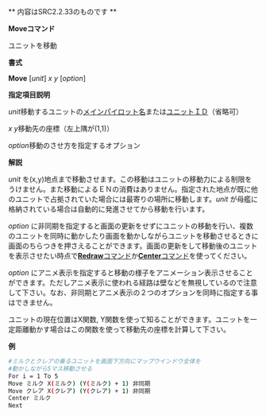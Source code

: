 ** 内容はSRC2.2.33のものです **

**Moveコマンド**

ユニットを移動

**書式**

**Move** [*unit*] *x y* [*option*]

**指定項目説明**

*unit*移動するユニットの[メインパイロット名](メインパイロット名.md)または[ユニットＩＤ](ユニットＩＤ.md)（省略可）

*x y*移動先の座標（左上隅が(1,1)）

*option*移動のさせ方を指定するオプション

**解説**

*unit* を(x,y)地点まで移動させます。この移動はユニットの移動力による制限をうけません。また移動によるＥＮの消費はありません。指定された地点が既に他のユニットで占拠されていた場合には最寄りの場所に移動します。*unit* が母艦に格納されている場合は自動的に発進させてから移動を行います。

*option* に非同期を指定すると画面の更新をせずにユニットの移動を行い、複数のユニットを同時に動かしたり画面を動かしながらユニットを移動させるときに画面のちらつきを押さえることができます。画面の更新をして移動後のユニットを表示させたい時点で[**Redraw**コマンド](Redrawコマンド.md)か[**Center**コマンド](Centerコマンド.md)を使ってください。

*option* にアニメ表示を指定すると移動の様子をアニメーション表示させることができます。ただしアニメ表示に使われる経路は壁などを無視しているので注意して下さい。なお、非同期とアニメ表示の２つのオプションを同時に指定する事はできません。

ユニットの現在位置はX関数, Y関数を使って知ることができます。ユニットを一定距離動かす場合はこの関数を使って移動先の座標を計算して下さい。

**例**
```sh
#ミルクとクレアの乗るユニットを画面下方向にマップウインドウ全体を
#動かしながら5マス移動させる
For i = 1 To 5
Move ミルク X(ミルク) (Y(ミルク) + 1) 非同期
Move クレア X(クレア) (Y(クレア) + 1) 非同期
Center ミルク
Next
```

